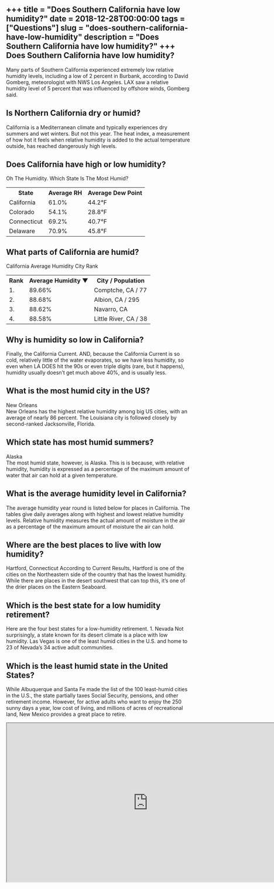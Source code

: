 +++
title = "Does Southern California have low humidity?"
date = 2018-12-28T00:00:00
tags = ["Questions"]
slug = "does-southern-california-have-low-humidity"
description = "Does Southern California have low humidity?"
+++
Does Southern California have low humidity?
-------------------------------------------

Many parts of Southern California experienced extremely low relative humidity levels, including a low of 2 percent in Burbank, according to David Gomberg, meteorologist with NWS Los Angeles. LAX saw a relative humidity level of 5 percent that was influenced by offshore winds, Gomberg said.

Is Northern California dry or humid?
------------------------------------

California is a Mediterranean climate and typically experiences dry summers and wet winters. But not this year. The heat index, a measurement of how hot it feels when relative humidity is added to the actual temperature outside, has reached dangerously high levels.

Does California have high or low humidity?
------------------------------------------

Oh The Humidity. Which State Is The Most Humid?

<table><tr><th>State</th><th>Average RH</th><th>Average Dew Point</th></tr><tr><td>California</td><td>61.0%</td><td>44.2°F</td></tr><tr><td>Colorado</td><td>54.1%</td><td>28.8°F</td></tr><tr><td>Connecticut</td><td>69.2%</td><td>40.7°F</td></tr><tr><td>Delaware</td><td>70.9%</td><td>45.8°F</td></tr></table>

What parts of California are humid?
-----------------------------------

California Average Humidity City Rank

<table><tr><th>Rank</th><th>Average Humidity ▼</th><th>City / Population</th></tr><tr><td>1.</td><td>89.66%</td><td>Comptche, CA / 77</td></tr><tr><td>2.</td><td>88.68%</td><td>Albion, CA / 295</td></tr><tr><td>3.</td><td>88.62%</td><td>Navarro, CA</td></tr><tr><td>4.</td><td>88.58%</td><td>Little River, CA / 38</td></tr></table>

Why is humidity so low in California?
-------------------------------------

Finally, the California Current. AND, because the California Current is so cold, relatively little of the water evaporates, so we have less humidity, so even when LA DOES hit the 90s or even triple digits (rare, but it happens), humidity usually doesn’t get much above 40%, and is usually less.

What is the most humid city in the US?
--------------------------------------

New Orleans  
New Orleans has the highest relative humidity among big US cities, with an average of nearly 86 percent. The Louisiana city is followed closely by second-ranked Jacksonville, Florida.

Which state has most humid summers?
-----------------------------------

Alaska  
The most humid state, however, is Alaska. This is is because, with relative humidity, humidity is expressed as a percentage of the maximum amount of water that air can hold at a given temperature.

What is the average humidity level in California?
-------------------------------------------------

The average humidity year round is listed below for places in California. The tables give daily averages along with highest and lowest relative humidity levels. Relative humidity measures the actual amount of moisture in the air as a percentage of the maximum amount of moisture the air can hold.

Where are the best places to live with low humidity?
----------------------------------------------------

 Hartford, Connecticut According to Current Results, Hartford is one of the cities on the Northeastern side of the country that has the lowest humidity. While there are places in the desert southwest that can top this, it’s one of the drier places on the Eastern Seaboard.

Which is the best state for a low humidity retirement?
------------------------------------------------------

Here are the four best states for a low-humidity retirement. 1. Nevada Not surprisingly, a state known for its desert climate is a place with low humidity. Las Vegas is one of the least humid cities in the U.S. and home to 23 of Nevada’s 34 active adult communities.

Which is the least humid state in the United States?
----------------------------------------------------

While Albuquerque and Santa Fe made the list of the 100 least-humid cities in the U.S., the state partially taxes Social Security, pensions, and other retirement income. However, for active adults who want to enjoy the 250 sunny days a year, low cost of living, and millions of acres of recreational land, New Mexico provides a great place to retire.

<iframe allow="accelerometer; autoplay; clipboard-write; encrypted-media; gyroscope; picture-in-picture" allowfullscreen="" class="__youtube_prefs__  epyt-is-override  no-lazyload" data-no-lazy="1" data-origheight="433" data-origwidth="770" data-skipgform_ajax_framebjll="" height="433" id="_ytid_40903" loading="lazy" src="https://www.youtube.com/embed/3IhAIhtrgGA?enablejsapi=1&autoplay=0&cc_load_policy=0&cc_lang_pref=&iv_load_policy=1&loop=0&modestbranding=0&rel=1&fs=1&playsinline=0&autohide=2&theme=dark&color=red&controls=1&" title="YouTube player" width="770"></iframe>